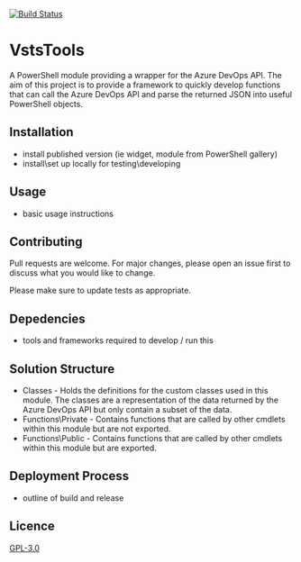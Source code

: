 [![Build Status](https://nickgraham101.visualstudio.com/GitHub%20Projects/_apis/build/status/NickGraham101.VstsTools?branchName=master)](https://nickgraham101.visualstudio.com/GitHub%20Projects/_build/latest?definitionId=18&branchName=master)

# VstsTools

A PowerShell module providing a wrapper for the Azure DevOps API.  The aim of this project is to provide a framework to quickly develop functions that can call the Azure DevOps API and parse the returned JSON into useful PowerShell objects.

## Installation

- install published version (ie widget, module from PowerShell gallery)
- install\set up locally for testing\developing

## Usage

- basic usage instructions

## Contributing

Pull requests are welcome. For major changes, please open an issue first to discuss what you would like to change.

Please make sure to update tests as appropriate.

## Depedencies

- tools and frameworks required to develop / run this

## Solution Structure

* Classes - Holds the definitions for the custom classes used in this module.  The classes are a representation of the data returned by the Azure DevOps API but only contain a subset of the data.
* Functions\Private - Contains functions that are called by other cmdlets within this module but are not exported.
* Functions\Public - Contains functions that are called by other cmdlets within this module but are exported.

## Deployment Process

- outline of build and release

## Licence

[GPL-3.0](/LICENSE)

